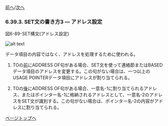 <!--navi start-->
[前へ](6-39-2.md)/[次へ](6-39-4.md)
<!--navi end-->
### 6.39.3. SET文の書き方3 ― アドレス設定

図6-89-SET構文(アドレス設定)

![alt text](Image/6-89-Set.png)

データ項目の内容ではなく、アドレスを処理するために使われる。

1. TOの<u>前</u>にADDRESS OF句がある場合、SET文を使って連絡節またはBASEDデータ項目のアドレスを変更する。この句がない場合は、一つ以上のUSAGE POINTERデータ項目にアドレスが割り当てられる。

2. TOの<u>後</u>にADDRESS OF句がある場合、一意名-1に割り当てられるアドレス、またはポインター名-1に格納されるアドレスとして、一意名-2のアドレスをSET文が識別する。この句がない場合は、ポインター名-2の内容がアドレスに割り当てられる。

[ページトップへ](6-39-3.md)
